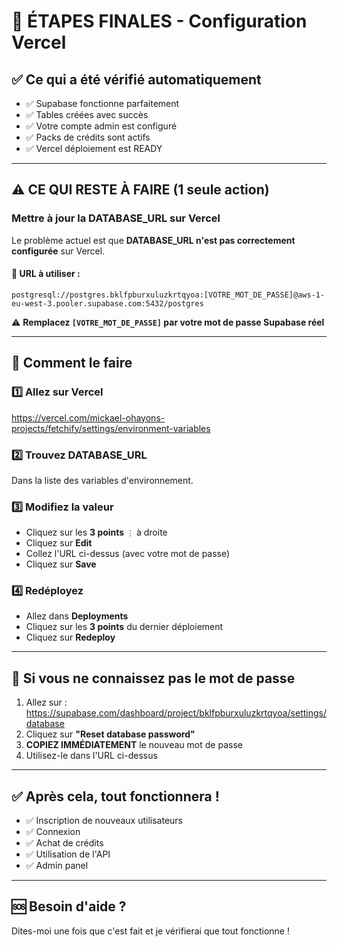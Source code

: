 # 🎯 ÉTAPES FINALES - Configuration Vercel

## ✅ Ce qui a été vérifié automatiquement

- ✅ Supabase fonctionne parfaitement
- ✅ Tables créées avec succès
- ✅ Votre compte admin est configuré
- ✅ Packs de crédits sont actifs
- ✅ Vercel déploiement est READY

---

## ⚠️ CE QUI RESTE À FAIRE (1 seule action)

### Mettre à jour la DATABASE_URL sur Vercel

Le problème actuel est que **DATABASE_URL n'est pas correctement configurée** sur Vercel.

#### 🔗 URL à utiliser :

```
postgresql://postgres.bklfpburxuluzkrtqyoa:[VOTRE_MOT_DE_PASSE]@aws-1-eu-west-3.pooler.supabase.com:5432/postgres
```

⚠️ **Remplacez `[VOTRE_MOT_DE_PASSE]` par votre mot de passe Supabase réel**

---

## 📝 Comment le faire

### 1️⃣ Allez sur Vercel

https://vercel.com/mickael-ohayons-projects/fetchify/settings/environment-variables

### 2️⃣ Trouvez DATABASE_URL

Dans la liste des variables d'environnement.

### 3️⃣ Modifiez la valeur

- Cliquez sur les **3 points** `⋮` à droite
- Cliquez sur **Edit**
- Collez l'URL ci-dessus (avec votre mot de passe)
- Cliquez sur **Save**

### 4️⃣ Redéployez

- Allez dans **Deployments**
- Cliquez sur les **3 points** du dernier déploiement
- Cliquez sur **Redeploy**

---

## 🔐 Si vous ne connaissez pas le mot de passe

1. Allez sur : https://supabase.com/dashboard/project/bklfpburxuluzkrtqyoa/settings/database
2. Cliquez sur **"Reset database password"**
3. **COPIEZ IMMÉDIATEMENT** le nouveau mot de passe
4. Utilisez-le dans l'URL ci-dessus

---

## ✅ Après cela, tout fonctionnera !

- ✅ Inscription de nouveaux utilisateurs
- ✅ Connexion
- ✅ Achat de crédits
- ✅ Utilisation de l'API
- ✅ Admin panel

---

## 🆘 Besoin d'aide ?

Dites-moi une fois que c'est fait et je vérifierai que tout fonctionne !

